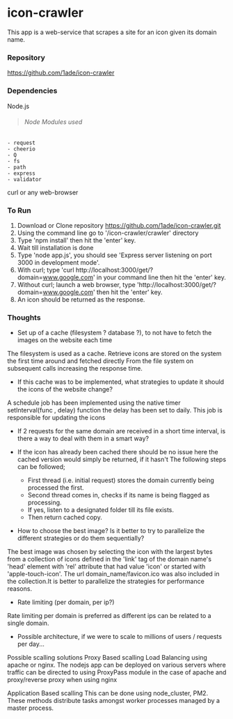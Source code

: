 # icon-crawler
This app is a web-service that scrapes a site for an icon given its domain name.

### Repository
https://github.com/1ade/icon-crawler

### Dependencies
Node.js
> ###### Node Modules used
	- request
	- cheerio
	- Q
	- fs
	- path
	- express
	- validator
curl or any web-browser

### To Run
1. Download or Clone repository https://github.com/1ade/icon-crawler.git
2. Using the command line go to '/icon-crawler/crawler' directory 
3. Type 'npm install' then hit the 'enter' key.
4. Wait till installation is done
5. Type 'node app.js', you should see 'Express server listening on port 3000 in development mode'.
6. With curl; type 'curl http://localhost:3000/get/?domain=www.google.com' in your command line then hit the 'enter' key.
7. Without curl; launch a web browser, type 'http://localhost:3000/get/?domain=www.google.com' then hit the 'enter' key.
8. An icon should be returned as the response.

### Thoughts
 - Set up of a cache (filesystem ? database ?), to not have to fetch the images on the website each time

The filesystem is used as a cache. Retrieve icons are stored on the system the first time around and fetched directly From the file system on subsequent calls increasing the response time.

- If this cache was to be implemented, what strategies to update it should the icons of the website change?

A schedule job has been implemented using the native timer setInterval(func , delay) function the delay has been set to daily.
This job is responsible for updating the icons

- If 2 requests for the same domain are received in a short time interval, is there a way to deal with them in a smart way?

- If the icon has already been cached there should be no issue here the cached version would simply be returned, if it hasn't The following steps can be followed;
	- First thread (i.e. initial request) stores the domain currently being processed the first. 
	- Second thread comes in, checks if its name is being flagged as processing.
	- If yes, listen to a designated folder till its file exists.
	- Then return cached copy.

- How to choose the best image? Is it better to try to parallelize the different strategies or do them sequentially?

The best image was chosen by selecting the icon with the largest bytes from a collection of icons defined in the 'link' tag
of the domain name's 'head' element with 'rel' attribute that had value 'icon' or started with 'apple-touch-icon'. The url domain_name/favicon.ico was also included in the collection.It is better to parallelize the strategies for performance reasons.

- Rate limiting (per domain, per ip?)

Rate limiting per domain is preferred as different ips can be related to a single domain.

- Possible architecture, if we were to scale to millions of users / requests per day...

Possible scalling solutions
Proxy Based scalling
Load Balancing using apache or nginx.
The nodejs app can be deployed on various servers where traffic can be directed to using ProxyPass module in the case of apache and proxy/reverse proxy when using nginx 

Application Based scalling
This can be done using node_cluster, PM2. These methods distribute tasks amongst worker processes managed by a master process.
